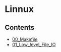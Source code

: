 # Linnux 

## Contents
* [00_Makefile](./00_makefile.md)
* [01_Low_level_File_IO](./01_low_level_file_io)